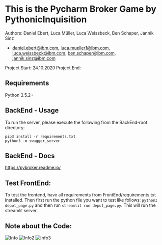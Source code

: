 # This is the Pycharm Broker Game by PythonicInquisition


Authors: Daniel Ebert, Luca Müller, Luca Weissbeck, Ben Schaper, Jannik Sinz
- daniel.ebert@ibm.com, luca.mueller1@ibm.com, luca.weissbeck@ibm.com, ben.schaper@ibm.com, jannik.sinz@ibm.com

Project Start: 24.10.2020
Project End:

## Requirements
Python 3.5.2+

## BackEnd - Usage
To run the server, please execute the following from the BackEnd-root directory:

```
pip3 install -r requirements.txt
python3 -m swagger_server
```

## BackEnd - Docs
https://pybroker.readme.io/

## Test FrontEnd:

To test the frontend, have all requirements from FrontEnd/requirements.txt installed. Then first run the python file you want to test like follows: ```python3 depot_page.py``` and then run ```streamlit run depot_page.py```. This will run the streamlit server.

## Note about the Code:
![Info](https://preview.redd.it/6ihfuz3c6q251.jpg?width=640&crop=smart&auto=webp&s=dad5b7caaaf0ed82425997bfc731433fa155ec9e)
![Info2](https://preview.redd.it/k4o9e5e0zlu51.jpg?width=640&crop=smart&auto=webp&s=7d69a25ab67393ab0956a4733940fc7fa0a2dbdd)
![Info3](https://i.redd.it/jsn52i9flyv51.jpg)
